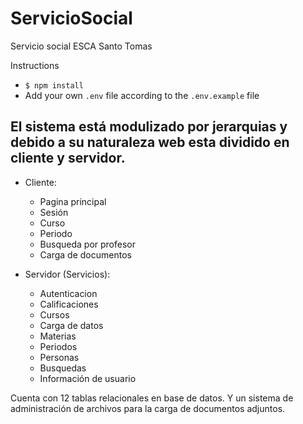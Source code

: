 # ServicioSocial
Servicio social ESCA Santo Tomas


Instructions
- `$ npm install`
- Add your own `.env` file according to the `.env.example` file

## El sistema está modulizado por jerarquias y debido a su naturaleza web esta dividido en cliente y servidor.

- Cliente:
	- Pagina principal
	- Sesión
	- Curso
	- Periodo
	- Busqueda por profesor
	- Carga de documentos

- Servidor (Servicios):
	- Autenticacion
	- Calificaciones
	- Cursos
	- Carga de datos
	- Materias
	- Periodos
	- Personas
	- Busquedas
	- Información de usuario


Cuenta con 12 tablas relacionales en base de datos.
Y un sistema de administración de archivos para la carga de documentos adjuntos.
